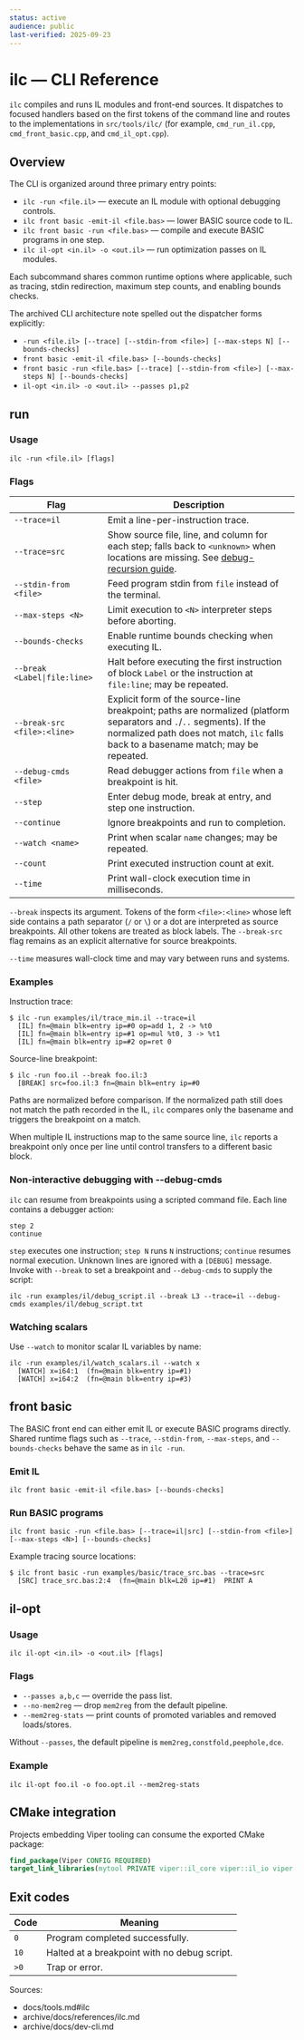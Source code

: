 ```yaml
---
status: active
audience: public
last-verified: 2025-09-23
---
```


<a id="ilc"></a>
# ilc — CLI Reference

`ilc` compiles and runs IL modules and front-end sources. It dispatches to
focused handlers based on the first tokens of the command line and routes to the
implementations in `src/tools/ilc/` (for example, `cmd_run_il.cpp`,
`cmd_front_basic.cpp`, and `cmd_il_opt.cpp`).

## Overview

The CLI is organized around three primary entry points:

- `ilc -run <file.il>` — execute an IL module with optional debugging controls.
- `ilc front basic -emit-il <file.bas>` — lower BASIC source code to IL.
- `ilc front basic -run <file.bas>` — compile and execute BASIC programs in one
  step.
- `ilc il-opt <in.il> -o <out.il>` — run optimization passes on IL modules.

Each subcommand shares common runtime options where applicable, such as tracing,
stdin redirection, maximum step counts, and enabling bounds checks.

The archived CLI architecture note spelled out the dispatcher forms explicitly:

- `-run <file.il> [--trace] [--stdin-from <file>] [--max-steps N] [--bounds-checks]`
- `front basic -emit-il <file.bas> [--bounds-checks]`
- `front basic -run <file.bas> [--trace] [--stdin-from <file>] [--max-steps N] [--bounds-checks]`
- `il-opt <in.il> -o <out.il> --passes p1,p2`

## run

### Usage

```
ilc -run <file.il> [flags]
```

### Flags

| Flag | Description |
| ---- | ----------- |
| `--trace=il` | Emit a line-per-instruction trace. |
| `--trace=src` | Show source file, line, and column for each step; falls back to `<unknown>` when locations are missing. See [debug-recursion guide](../dev/debug-recursion.md). |
| `--stdin-from <file>` | Feed program stdin from `file` instead of the terminal. |
| `--max-steps <N>` | Limit execution to `<N>` interpreter steps before aborting. |
| `--bounds-checks` | Enable runtime bounds checking when executing IL. |
| `--break <Label\|file:line>` | Halt before executing the first instruction of block `Label` or the instruction at `file:line`; may be repeated. |
| `--break-src <file>:<line>` | Explicit form of the source-line breakpoint; paths are normalized (platform separators and `.`/`..` segments). If the normalized path does not match, `ilc` falls back to a basename match; may be repeated. |
| `--debug-cmds <file>` | Read debugger actions from `file` when a breakpoint is hit. |
| `--step` | Enter debug mode, break at entry, and step one instruction. |
| `--continue` | Ignore breakpoints and run to completion. |
| `--watch <name>` | Print when scalar `name` changes; may be repeated. |
| `--count` | Print executed instruction count at exit. |
| `--time` | Print wall-clock execution time in milliseconds. |

`--break` inspects its argument. Tokens of the form `<file>:<line>` whose left
side contains a path separator (`/` or `\`) or a dot are interpreted as source
breakpoints. All other tokens are treated as block labels. The `--break-src` flag
remains as an explicit alternative for source breakpoints.

`--time` measures wall-clock time and may vary between runs and systems.

### Examples

Instruction trace:

```
$ ilc -run examples/il/trace_min.il --trace=il
  [IL] fn=@main blk=entry ip=#0 op=add 1, 2 -> %t0
  [IL] fn=@main blk=entry ip=#1 op=mul %t0, 3 -> %t1
  [IL] fn=@main blk=entry ip=#2 op=ret 0
```

Source-line breakpoint:

```
$ ilc -run foo.il --break foo.il:3
  [BREAK] src=foo.il:3 fn=@main blk=entry ip=#0
```

Paths are normalized before comparison. If the normalized path still does not
match the path recorded in the IL, `ilc` compares only the basename and triggers
the breakpoint on a match.

When multiple IL instructions map to the same source line, `ilc` reports a
breakpoint only once per line until control transfers to a different basic
block.

### Non-interactive debugging with --debug-cmds

`ilc` can resume from breakpoints using a scripted command file. Each line
contains a debugger action:

```
step 2
continue
```

`step` executes one instruction; `step N` runs `N` instructions; `continue`
resumes normal execution. Unknown lines are ignored with a `[DEBUG]` message.
Invoke with `--break` to set a breakpoint and `--debug-cmds` to supply the
script:

```
ilc -run examples/il/debug_script.il --break L3 --trace=il --debug-cmds examples/il/debug_script.txt
```

### Watching scalars

Use `--watch` to monitor scalar IL variables by name:

```
ilc -run examples/il/watch_scalars.il --watch x
  [WATCH] x=i64:1  (fn=@main blk=entry ip=#1)
  [WATCH] x=i64:2  (fn=@main blk=entry ip=#3)
```

## front basic

The BASIC front end can either emit IL or execute BASIC programs directly.
Shared runtime flags such as `--trace`, `--stdin-from`, `--max-steps`, and
`--bounds-checks` behave the same as in `ilc -run`.

### Emit IL

```
ilc front basic -emit-il <file.bas> [--bounds-checks]
```

### Run BASIC programs

```
ilc front basic -run <file.bas> [--trace=il|src] [--stdin-from <file>] [--max-steps <N>] [--bounds-checks]
```

Example tracing source locations:

```
$ ilc front basic -run examples/basic/trace_src.bas --trace=src
  [SRC] trace_src.bas:2:4  (fn=@main blk=L20 ip=#1)  PRINT A
```

## il-opt

### Usage

```
ilc il-opt <in.il> -o <out.il> [flags]
```

### Flags

- `--passes a,b,c` — override the pass list.
- `--no-mem2reg` — drop `mem2reg` from the default pipeline.
- `--mem2reg-stats` — print counts of promoted variables and removed loads/stores.

Without `--passes`, the default pipeline is `mem2reg,constfold,peephole,dce`.

### Example

```
ilc il-opt foo.il -o foo.opt.il --mem2reg-stats
```

## CMake integration

Projects embedding Viper tooling can consume the exported CMake package:

```cmake
find_package(Viper CONFIG REQUIRED)
target_link_libraries(mytool PRIVATE viper::il_core viper::il_io viper::il_vm)
```

## Exit codes

| Code | Meaning |
| ---- | ------- |
| `0` | Program completed successfully. |
| `10` | Halted at a breakpoint with no debug script. |
| `>0` | Trap or error. |

Sources:
- docs/tools.md#ilc
- archive/docs/references/ilc.md
- archive/docs/dev-cli.md
